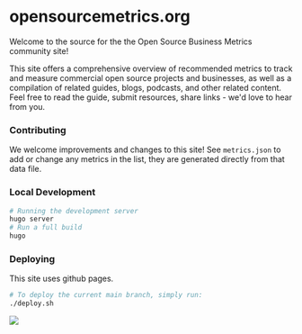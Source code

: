 # opensourcemetrics.org

Welcome to the source for the the Open Source Business Metrics community site!

This site offers a comprehensive overview of recommended metrics to track and measure commercial open source projects and businesses, as well as a compilation of related guides, blogs, podcasts, and other related content. Feel free to read the guide, submit resources, share links - we'd love to hear from you.

### Contributing

We welcome improvements and changes to this site! See `metrics.json` to add or change any metrics in the list, they are generated directly from that data file.

### Local Development

```bash
# Running the development server
hugo server
# Run a full build
hugo
```

### Deploying

This site uses github pages.

```bash
# To deploy the current main branch, simply run:
./deploy.sh
```

<img referrerpolicy="no-referrer-when-downgrade" src="https://static.scarf.sh/a.png?x-pxid=6fd84ee2-d82f-45ae-8304-4e67adf9716e" />
